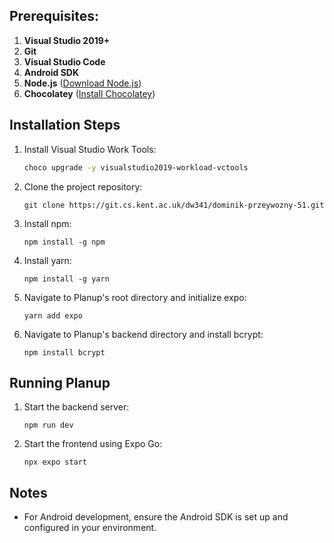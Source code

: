 ## Prerequisites:
1. **Visual Studio 2019+**
2. **Git**
3. **Visual Studio Code**
4. **Android SDK**
5. **Node.js** ([Download Node.js](https://nodejs.org/en))
6. **Chocolatey** ([Install Chocolatey](https://chocolatey.org/install#individual))

## Installation Steps

1. Install Visual Studio Work Tools:
   ```bash
   choco upgrade -y visualstudio2019-workload-vctools
   ```
2. Clone the project repository:
   ```
   git clone https://git.cs.kent.ac.uk/dw341/dominik-przeywozny-51.git
   ```
3. Install npm:
   ```
   npm install -g npm
   ```
4. Install yarn:
   ```
   npm install -g yarn
   ```
5. Navigate to Planup's root directory and initialize expo:
   ```
   yarn add expo
   ```
6. Navigate to Planup's backend directory and install bcrypt:
   ```
   npm install bcrypt
   ```

## Running Planup
1. Start the backend server:
   ```
   npm run dev
   ```
2. Start the frontend using Expo Go:
   ```
   npx expo start
   ```
## Notes
- For Android development, ensure the Android SDK is set up and configured in your environment.
  
